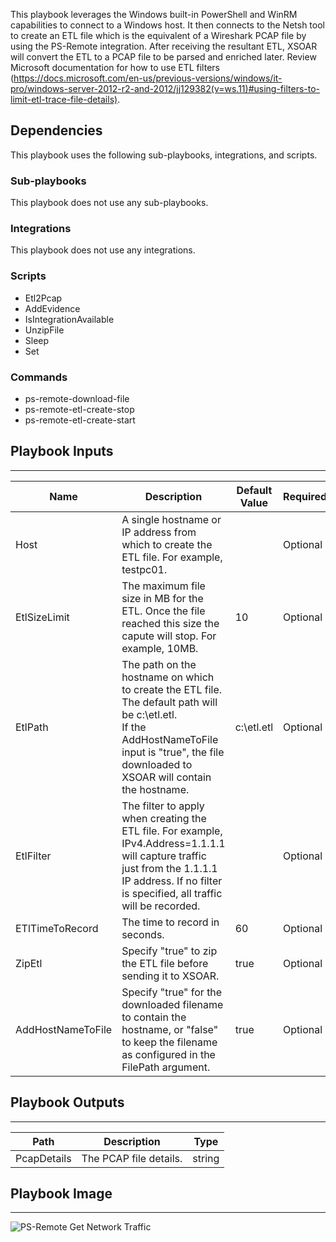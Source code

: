 This playbook leverages the Windows built-in PowerShell and WinRM capabilities to connect to a Windows host. It then connects to the Netsh tool to create an ETL file which is the equivalent of a Wireshark PCAP file by using the PS-Remote integration. After receiving the resultant ETL, XSOAR will convert the ETL to a PCAP file to be parsed and enriched later. Review Microsoft documentation for how to use ETL filters (https://docs.microsoft.com/en-us/previous-versions/windows/it-pro/windows-server-2012-r2-and-2012/jj129382(v=ws.11)#using-filters-to-limit-etl-trace-file-details).

## Dependencies
This playbook uses the following sub-playbooks, integrations, and scripts.

### Sub-playbooks
This playbook does not use any sub-playbooks.

### Integrations
This playbook does not use any integrations.

### Scripts
* Etl2Pcap
* AddEvidence
* IsIntegrationAvailable
* UnzipFile
* Sleep
* Set

### Commands
* ps-remote-download-file
* ps-remote-etl-create-stop
* ps-remote-etl-create-start

## Playbook Inputs
---

| **Name** | **Description** | **Default Value** | **Required** |
| --- | --- | --- | --- |
| Host | A single hostname or IP address from which to create the ETL file. For example, testpc01. |  | Optional |
| EtlSizeLimit | The maximum file size in MB for the ETL. Once the file reached this size the capute will stop. For example, 10MB. | 10 | Optional |
| EtlPath | The path on the hostname on which to create the ETL file. The default path will be c:\\etl.etl.<br/>If the AddHostNameToFile input is "true", the file downloaded to XSOAR will contain the hostname. | c:\etl.etl | Optional |
| EtlFilter | The filter to apply when creating the ETL file. For example, IPv4.Address=1.1.1.1 will capture traffic just from the 1.1.1.1 IP address. If no filter is specified, all traffic will be recorded. |  | Optional |
| ETlTimeToRecord | The time to record in seconds. | 60 | Optional |
| ZipEtl | Specify "true" to zip the ETL file before sending it to XSOAR. | true | Optional |
| AddHostNameToFile | Specify "true" for the downloaded filename to contain the hostname, or "false" to keep the filename as configured in the FilePath argument. | true | Optional |

## Playbook Outputs
---

| **Path** | **Description** | **Type** |
| --- | --- | --- |
| PcapDetails | The PCAP file details. | string |

## Playbook Image
---
![PS-Remote Get Network Traffic](../../doc_files/PS-Remote_Get_Network_Traffic.png/n)
